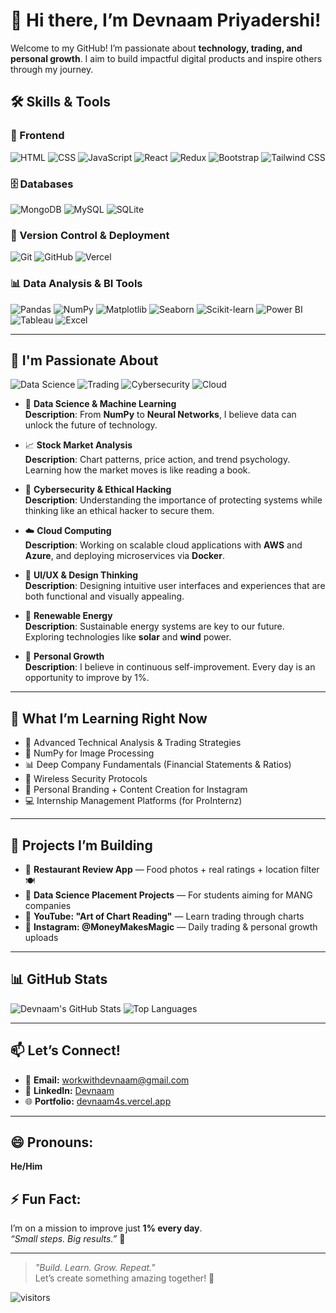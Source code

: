 <!-- Hero Banner -->


# 👋 Hi there, I’m Devnaam Priyadershi!

Welcome to my GitHub! I’m passionate about **technology, trading, and personal growth**. I aim to build impactful digital products and inspire others through my journey.
## 🛠️ Skills & Tools

### 🎨 Frontend
![HTML](https://img.shields.io/badge/HTML-E34F26?style=for-the-badge&logo=html5&logoColor=white)
![CSS](https://img.shields.io/badge/CSS-1572B6?style=for-the-badge&logo=css3&logoColor=white)
![JavaScript](https://img.shields.io/badge/JavaScript-F7DF1E?style=for-the-badge&logo=javascript&logoColor=black)
![React](https://img.shields.io/badge/React-20232A?style=for-the-badge&logo=react&logoColor=61DAFB)
![Redux](https://img.shields.io/badge/Redux-764ABC?style=for-the-badge&logo=redux&logoColor=white)
![Bootstrap](https://img.shields.io/badge/Bootstrap-563D7C?style=for-the-badge&logo=bootstrap&logoColor=white)
![Tailwind CSS](https://img.shields.io/badge/Tailwind_CSS-38B2AC?style=for-the-badge&logo=tailwind-css&logoColor=white)

### 🗄️ Databases
![MongoDB](https://img.shields.io/badge/MongoDB-47A248?style=for-the-badge&logo=mongodb&logoColor=white)
![MySQL](https://img.shields.io/badge/MySQL-005C84?style=for-the-badge&logo=mysql&logoColor=white)
![SQLite](https://img.shields.io/badge/SQLite-07405E?style=for-the-badge&logo=sqlite&logoColor=white)

### 🚀 Version Control & Deployment
![Git](https://img.shields.io/badge/Git-F05032?style=for-the-badge&logo=git&logoColor=white)
![GitHub](https://img.shields.io/badge/GitHub-181717?style=for-the-badge&logo=github)
![Vercel](https://img.shields.io/badge/Vercel-000000?style=for-the-badge&logo=vercel&logoColor=white)

### 📊 Data Analysis & BI Tools
![Pandas](https://img.shields.io/badge/Pandas-150458?style=for-the-badge&logo=pandas&logoColor=white)
![NumPy](https://img.shields.io/badge/NumPy-013243?style=for-the-badge&logo=numpy)
![Matplotlib](https://img.shields.io/badge/Matplotlib-11557C?style=for-the-badge&logo=matplotlib&logoColor=white)
![Seaborn](https://img.shields.io/badge/Seaborn-2E8B57?style=for-the-badge)
![Scikit-learn](https://img.shields.io/badge/Scikit--learn-F7931E?style=for-the-badge&logo=scikit-learn&logoColor=white)
![Power BI](https://img.shields.io/badge/Power_BI-F2C811?style=for-the-badge&logo=powerbi&logoColor=black)
![Tableau](https://img.shields.io/badge/Tableau-E97627?style=for-the-badge&logo=tableau&logoColor=white)
![Excel](https://img.shields.io/badge/Microsoft_Excel-217346?style=for-the-badge&logo=microsoft-excel&logoColor=white)

---

## 👀 I'm Passionate About

![Data Science](https://img.shields.io/badge/Data_Science-ML-blue?style=for-the-badge&logo=scikit-learn)
![Trading](https://img.shields.io/badge/Stock_Market-Analysis-yellow?style=for-the-badge&logo=tradingview)
![Cybersecurity](https://img.shields.io/badge/Cybersecurity-Ethical_Hacking-red?style=for-the-badge&logo=hackthebox)
![Cloud](https://img.shields.io/badge/Cloud_Computing-AWS_&_Azure-orange?style=for-the-badge&logo=amazon-aws)


- 🧠 **Data Science & Machine Learning**  
  **Description**: From **NumPy** to **Neural Networks**, I believe data can unlock the future of technology.

- 📈 **Stock Market Analysis**  
  **Description**: Chart patterns, price action, and trend psychology. Learning how the market moves is like reading a book.

- 🔐 **Cybersecurity & Ethical Hacking**  
  **Description**: Understanding the importance of protecting systems while thinking like an ethical hacker to secure them.

- ☁️ **Cloud Computing**  
  **Description**: Working on scalable cloud applications with **AWS** and **Azure**, and deploying microservices via **Docker**.

- 🎨 **UI/UX & Design Thinking**  
  **Description**: Designing intuitive user interfaces and experiences that are both functional and visually appealing.

- 🌱 **Renewable Energy**  
  **Description**: Sustainable energy systems are key to our future. Exploring technologies like **solar** and **wind** power.

- 🎯 **Personal Growth**  
  **Description**: I believe in continuous self-improvement. Every day is an opportunity to improve by 1%.



---

## 🌱 What I’m Learning Right Now
- 🧠 Advanced Technical Analysis & Trading Strategies  
- 🧪 NumPy for Image Processing  
- 📊 Deep Company Fundamentals (Financial Statements & Ratios)  
- 🔐 Wireless Security Protocols  
- 📲 Personal Branding + Content Creation for Instagram  
- 💻 Internship Management Platforms (for ProInternz)

---

## 💞️ Projects I’m Building
- 🧭 **Restaurant Review App** — Food photos + real ratings + location filter 🍽️  
- 🧠 **Data Science Placement Projects** — For students aiming for MANG companies  
- 🎥 **YouTube: "Art of Chart Reading"** — Learn trading through charts  
- 📢 **Instagram: @MoneyMakesMagic** — Daily trading & personal growth uploads




---

## 📊 GitHub Stats

![Devnaam's GitHub Stats](https://github-readme-stats.vercel.app/api?username=Devnaam&show_icons=true&theme=radical)
![Top Languages](https://github-readme-stats.vercel.app/api/top-langs/?username=Devnaam&layout=compact&theme=tokyonight)

---

## 📫 Let’s Connect!

- 📩 **Email:** workwithdevnaam@gmail.com  
- 💼 **LinkedIn:** [Devnaam](https://www.linkedin.com/in/raj-priyadershi-56a256282/)  
- 🌐 **Portfolio:** [devnaam4s.vercel.app](https://devnaam4s.vercel.app/)


---

## 😄 Pronouns: 
**He/Him**

## ⚡ Fun Fact:
I’m on a mission to improve just **1% every day**.  
_“Small steps. Big results.”_ 🌱

---

> _"Build. Learn. Grow. Repeat."_  
> Let’s create something amazing together! 🚀

<!-- Add visitor badge -->
![visitors](https://komarev.com/ghpvc/?username=Devnaam&style=flat-square&color=blue)
